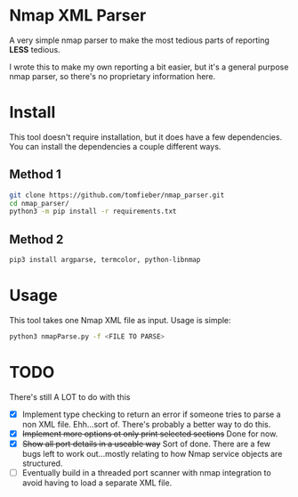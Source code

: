# Nmap XML Parser
A very simple nmap parser to make the most tedious parts of reporting **LESS** tedious. 

I wrote this to make my own reporting a bit easier, but it's a general purpose nmap parser, so there's no proprietary information here. 

# Install
This tool doesn't require installation, but it does have a few dependencies. You can install the dependencies a couple different ways. 

## Method 1

```bash
git clone https://github.com/tomfieber/nmap_parser.git
cd nmap_parser/
python3 -m pip install -r requirements.txt
```

## Method 2

```bash
pip3 install argparse, termcolor, python-libnmap
```

# Usage
This tool takes one Nmap XML file as input. Usage is simple:

```bash
python3 nmapParse.py -f <FILE TO PARSE>
```

# TODO
There's still A LOT to do with this
- [X] Implement type checking to return an error if someone tries to parse a non XML file. Ehh...sort of. There's probably a better way to do this. 
- [X] ~~Implement more options ot only print selected sections~~ Done for now.
- [X] ~~Show all port details in a useable way~~ Sort of done. There are a few bugs left to work out...mostly relating to how Nmap service objects are structured. 
- [ ] Eventually build in a threaded port scanner with nmap integration to avoid having to load a separate XML file. 